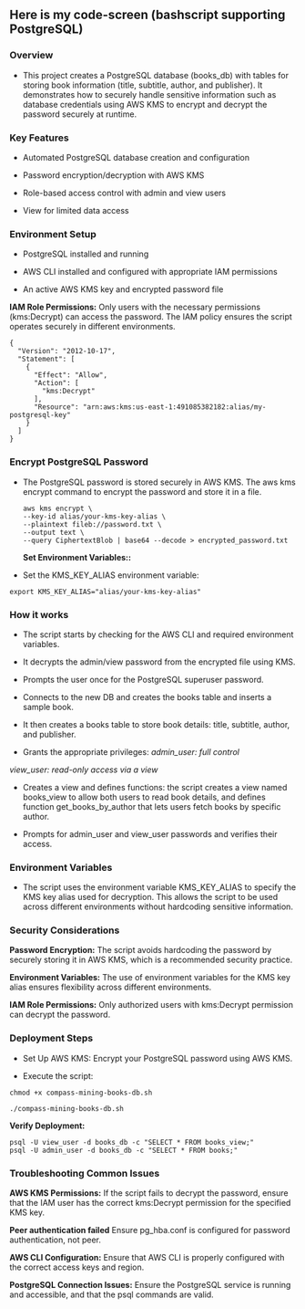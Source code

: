 ## Here is my code-screen (bashscript supporting PostgreSQL)

### Overview
* This project creates a PostgreSQL database (books_db) with tables for storing book information (title, subtitle, author, and publisher). It demonstrates how to securely handle sensitive information such as database credentials using AWS KMS to encrypt and decrypt the password securely at runtime.

### Key Features
* Automated PostgreSQL database creation and configuration

* Password encryption/decryption with AWS KMS

* Role-based access control with admin and view users

* View for limited data access

### Environment Setup
* PostgreSQL installed and running

* AWS CLI installed and configured with appropriate IAM permissions

* An active AWS KMS key and encrypted password file

**IAM Role Permissions:** Only users with the necessary permissions (kms:Decrypt) can access the password. The IAM policy ensures the script operates securely in different environments.

```
{
  "Version": "2012-10-17",
  "Statement": [
    {
      "Effect": "Allow",
      "Action": [
        "kms:Decrypt"
      ],
      "Resource": "arn:aws:kms:us-east-1:491085382182:alias/my-postgresql-key"
    }
  ]
}

```
### Encrypt PostgreSQL Password
* The PostgreSQL password is stored securely in AWS KMS. The aws kms encrypt command to encrypt the password and store it in a file.

  ```
  aws kms encrypt \
  --key-id alias/your-kms-key-alias \
  --plaintext fileb://password.txt \
  --output text \
  --query CiphertextBlob | base64 --decode > encrypted_password.txt
  
  ```
  **Set Environment Variables::**

* Set the KMS_KEY_ALIAS environment variable:

```
export KMS_KEY_ALIAS="alias/your-kms-key-alias"

```

### How it works
* The script starts by checking for the AWS CLI and required environment variables.

* It decrypts the admin/view password from the encrypted file using KMS.

* Prompts the user once for the PostgreSQL superuser password.

* Connects to the new DB and creates the books table and inserts a sample book.

* It then creates a books table to store book details: title, subtitle, author, and publisher.

* Grants the appropriate privileges:
*admin_user: full control*

*view_user: read-only access via a view*

* Creates a view and defines functions: the script creates a view named books_view to allow both users to read book details, and defines function get_books_by_author that lets users fetch books by specific author.

* Prompts for admin_user and view_user passwords and verifies their access.

### Environment Variables 
* The script uses the environment variable KMS_KEY_ALIAS to specify the KMS key alias used for decryption. This allows the script to be used across different environments without hardcoding sensitive information.

### Security Considerations
**Password Encryption:** The script avoids hardcoding the password by securely storing it in AWS KMS, which is a recommended security practice.

**Environment Variables:** The use of environment variables for the KMS key alias ensures flexibility across different environments.

**IAM Role Permissions:** Only authorized users with kms:Decrypt permission can decrypt the password.


### Deployment Steps
* Set Up AWS KMS: Encrypt your PostgreSQL password using AWS KMS.

* Execute the script:
```
chmod +x compass-mining-books-db.sh
```

```
./compass-mining-books-db.sh
```
**Verify Deployment:**
```
psql -U view_user -d books_db -c "SELECT * FROM books_view;"
psql -U admin_user -d books_db -c "SELECT * FROM books;"
```


### Troubleshooting Common Issues
**AWS KMS Permissions:** If the script fails to decrypt the password, ensure that the IAM user has the correct kms:Decrypt permission for the specified KMS key.

**Peer authentication failed** Ensure pg_hba.conf is configured for password authentication, not peer.

**AWS CLI Configuration:** Ensure that AWS CLI is properly configured with the correct access keys and region.

**PostgreSQL Connection Issues:** Ensure the PostgreSQL service is running and accessible, and that the psql commands are valid.
